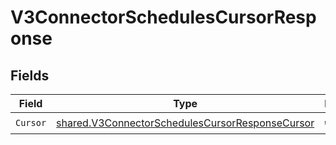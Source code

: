 # V3ConnectorSchedulesCursorResponse


## Fields

| Field                                                                                                                     | Type                                                                                                                      | Required                                                                                                                  | Description                                                                                                               |
| ------------------------------------------------------------------------------------------------------------------------- | ------------------------------------------------------------------------------------------------------------------------- | ------------------------------------------------------------------------------------------------------------------------- | ------------------------------------------------------------------------------------------------------------------------- |
| `Cursor`                                                                                                                  | [shared.V3ConnectorSchedulesCursorResponseCursor](../../../pkg/models/shared/v3connectorschedulescursorresponsecursor.md) | :heavy_check_mark:                                                                                                        | N/A                                                                                                                       |